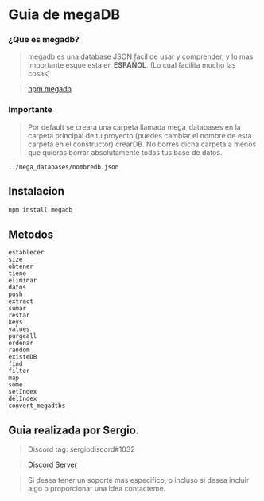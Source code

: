 # Guia de megaDB
### ¿Que es megadb?
> megadb es una database JSON facil de usar y comprender, y lo mas importante esque esta en **ESPAÑOL**. (Lo cual facilita mucho las cosas)

> [npm megadb](https://www.npmjs.com/package/megadb)

### Importante
> Por default se creará una carpeta llamada mega_databases en la carpeta principal de tu proyecto (puedes cambiar el nombre de esta carpeta en el constructor) crearDB. No borres dicha carpeta a menos que quieras borrar absolutamente todas tus base de datos.
```
../mega_databases/nombredb.json
```
## Instalacion
```js
npm install megadb
```
## Metodos
```
establecer
size
obtener
tiene
eliminar
datos
push
extract
sumar
restar
keys
values
purgeall
ordenar
random
existeDB
find
filter
map
some
setIndex
delIndex
convert_megadtbs
```
## Guia realizada por Sergio.
> Discord tag: sergiodiscord#1032

> [Discord Server](https://discord.gg/Sz2kytD)

> Si desea tener un soporte mas especifico, o incluso si desea incluir algo o proporcionar una idea contacteme.
